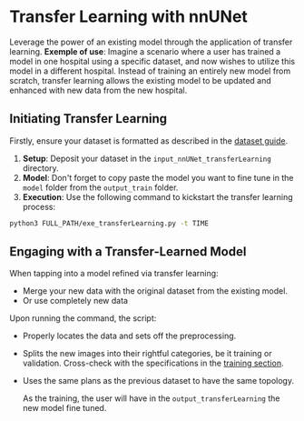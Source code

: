 # Transfer Learning with nnUNet

Leverage the power of an existing model through the application of transfer learning. 
**Exemple of use**: Imagine a scenario where a user has trained a model in one hospital using a specific dataset, and now wishes to utilize this model in a different hospital. Instead of training an entirely new model from scratch, transfer learning allows the existing model to be updated and enhanced with new data from the new hospital.

## Initiating Transfer Learning 

Firstly, ensure your dataset is formatted as described in the [dataset guide](dataset_format.md).

1. **Setup**: Deposit your dataset in the `input_nnUNet_transferLearning` directory.
2. **Model**: Don't forget to copy paste the model you want to fine tune in the `model` folder from the `output_train` folder.
3. **Execution**: Use the following command to kickstart the transfer learning process:

```bash
python3 FULL_PATH/exe_transferLearning.py -t TIME 
```

## Engaging with a Transfer-Learned Model

When tapping into a model refined via transfer learning:

- Merge your new data with the original dataset from the existing model.
- Or use completely new data

Upon running the command, the script:

- Properly locates the data and sets off the preprocessing.
- Splits the new images into their rightful categories, be it training or validation. Cross-check with the specifications in the [training section](training.md#FOLDS).
- Uses the same plans as the previous dataset to have the same topology.

  As the training, the user will have in the `output_transferLearning` the new model fine tuned.
  
